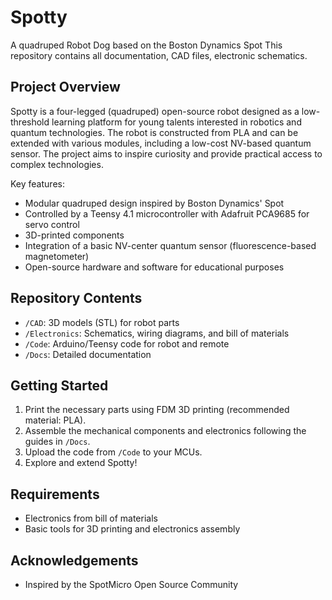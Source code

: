 # Spotty
A quadruped Robot Dog based on the Boston Dynamics Spot
This repository contains all documentation, CAD files, electronic schematics.

## Project Overview

Spotty is a four-legged (quadruped) open-source robot designed as a low-threshold learning platform for young talents interested in robotics and quantum technologies. The robot is constructed from PLA and can be extended with various modules, including a low-cost NV-based quantum sensor. The project aims to inspire curiosity and provide practical access to complex technologies.

Key features:
- Modular quadruped design inspired by Boston Dynamics' Spot
- Controlled by a Teensy 4.1 microcontroller with Adafruit PCA9685 for servo control
- 3D-printed components
- Integration of a basic NV-center quantum sensor (fluorescence-based magnetometer)
- Open-source hardware and software for educational purposes

## Repository Contents

- `/CAD`: 3D models (STL) for robot parts
- `/Electronics`: Schematics, wiring diagrams, and bill of materials
- `/Code`: Arduino/Teensy code for robot and remote
- `/Docs`: Detailed documentation

## Getting Started

1. Print the necessary parts using FDM 3D printing (recommended material: PLA).
2. Assemble the mechanical components and electronics following the guides in `/Docs`.
3. Upload the code from `/Code` to your MCUs.
4. Explore and extend Spotty!

## Requirements

- Electronics from bill of materials
- Basic tools for 3D printing and electronics assembly


## Acknowledgements

- Inspired by the SpotMicro Open Source Community
